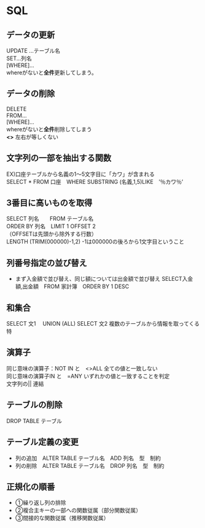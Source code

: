 # SQL
## データの更新
UPDATE ...テーブル名<br>
SET...列名<br>
[WHERE]...<br>
whereがないと<strong>全件</strong>更新してしまう。

## データの削除
DELETE<br>
FROM...<br>
[WHERE]...<br>
whereがないと<strong>全件</strong>削除してしまう<br>
<strong><></strong> 左右が等しくない

## 文字列の一部を抽出する関数
EX)口座テーブルから名義の1〜5文字目に「カワ」が含まれる<br>
SELECT * FROM 口座　WHERE SUBSTRING (名義,1,5)LIKE　’％カワ％’
  
  
  
  ## 3番目に高いものを取得
  SELECT 列名　　FROM テーブル名<br>
  ORDER BY 列名　LIMIT 1 OFFSET 2<br>
  （OFFSETは先頭から除外する行数）<br>
LENGTH (TRIM(000000)-1,2) -1は000000の後ろから1文字目ということ
  ## 列番号指定の並び替え
  * まず入金額で並び替え、同じ額については出金額で並び替え
  SELECT入金額,出金額　FROM 家計簿　ORDER BY 1 DESC
  
  ## 和集合
  SELECT  文1
  　UNION (ALL)
  SELECT 文2
  複数のテーブルから情報を取ってくる特
  
  ## 演算子
  同じ意味の演算子：NOT IN と　<>ALL 全ての値と一致しない<br>
  同じ意味の演算子IN と　=ANY いずれかの値と一致することを判定<br>
  文字列の|| 連結
  
  ## テーブルの削除
  DROP TABLE テーブル
  ## テーブル定義の変更
  * 列の追加　ALTER TABLE テーブル名　ADD 列名　型　制約
  * 列の削除　ALTER TABLE テーブル名　DROP 列名　型　制約
  ## 正規化の順番
  * ①繰り返し列の排除
  * ②複合主キーの一部への関数従属（部分関数従属）
  * ③間接的な関数従属（推移関数従属）
